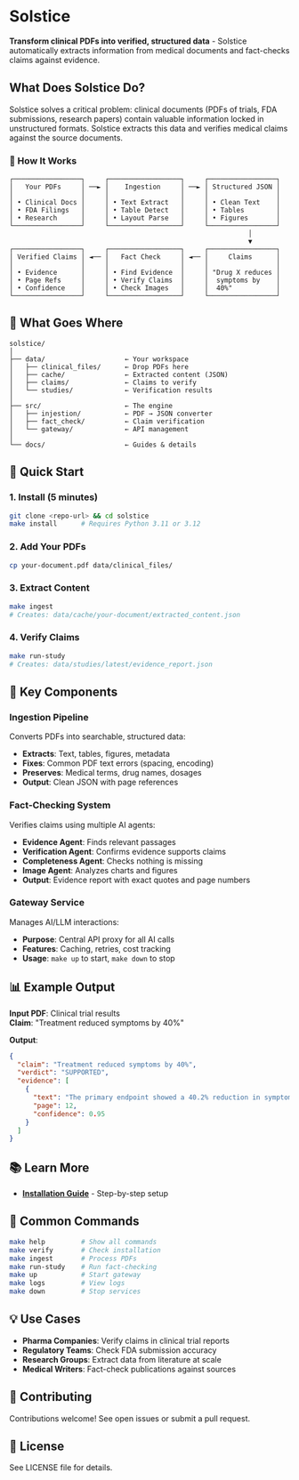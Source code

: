 # Solstice

**Transform clinical PDFs into verified, structured data** - Solstice automatically extracts information from medical documents and fact-checks claims against evidence.

## What Does Solstice Do?

Solstice solves a critical problem: clinical documents (PDFs of trials, FDA submissions, research papers) contain valuable information locked in unstructured formats. Solstice extracts this data and verifies medical claims against the source documents.

### 🔄 How It Works

```
┌─────────────────┐     ┌──────────────────┐     ┌─────────────────┐
│   Your PDFs     │ ──► │    Ingestion     │ ──► │ Structured JSON │
│                 │     │                  │     │                 │
│ • Clinical Docs │     │ • Text Extract   │     │ • Clean Text    │
│ • FDA Filings   │     │ • Table Detect   │     │ • Tables        │
│ • Research      │     │ • Layout Parse   │     │ • Figures       │
└─────────────────┘     └──────────────────┘     └─────────────────┘
                                                            │
                                                            ▼
┌─────────────────┐     ┌──────────────────┐     ┌─────────────────┐
│ Verified Claims │ ◄── │   Fact Check     │ ◄── │     Claims      │
│                 │     │                  │     │                 │
│ • Evidence      │     │ • Find Evidence  │     │ "Drug X reduces │
│ • Page Refs     │     │ • Verify Claims  │     │  symptoms by    │
│ • Confidence    │     │ • Check Images   │     │  40%"           │
└─────────────────┘     └──────────────────┘     └─────────────────┘
```

## 📁 What Goes Where

```
solstice/
│
├── data/                    ← Your workspace
│   ├── clinical_files/      ← Drop PDFs here
│   ├── cache/               ← Extracted content (JSON)
│   ├── claims/              ← Claims to verify
│   └── studies/             ← Verification results
│
├── src/                     ← The engine
│   ├── injestion/           ← PDF → JSON converter
│   ├── fact_check/          ← Claim verification
│   └── gateway/             ← API management
│
└── docs/                    ← Guides & details
```

## 🚀 Quick Start

### 1. Install (5 minutes)
```bash
git clone <repo-url> && cd solstice
make install      # Requires Python 3.11 or 3.12
```

### 2. Add Your PDFs
```bash
cp your-document.pdf data/clinical_files/
```

### 3. Extract Content
```bash
make ingest
# Creates: data/cache/your-document/extracted_content.json
```

### 4. Verify Claims
```bash
make run-study
# Creates: data/studies/latest/evidence_report.json
```

## 🎯 Key Components

### Ingestion Pipeline
Converts PDFs into searchable, structured data:
- **Extracts**: Text, tables, figures, metadata
- **Fixes**: Common PDF text errors (spacing, encoding)
- **Preserves**: Medical terms, drug names, dosages
- **Output**: Clean JSON with page references

### Fact-Checking System
Verifies claims using multiple AI agents:
- **Evidence Agent**: Finds relevant passages
- **Verification Agent**: Confirms evidence supports claims
- **Completeness Agent**: Checks nothing is missing
- **Image Agent**: Analyzes charts and figures
- **Output**: Evidence report with exact quotes and page numbers

### Gateway Service
Manages AI/LLM interactions:
- **Purpose**: Central API proxy for all AI calls
- **Features**: Caching, retries, cost tracking
- **Usage**: `make up` to start, `make down` to stop

## 📊 Example Output

**Input PDF**: Clinical trial results  
**Claim**: "Treatment reduced symptoms by 40%"

**Output**:
```json
{
  "claim": "Treatment reduced symptoms by 40%",
  "verdict": "SUPPORTED",
  "evidence": [
    {
      "text": "The primary endpoint showed a 40.2% reduction in symptom severity (p<0.001)",
      "page": 12,
      "confidence": 0.95
    }
  ]
}
```

## 📚 Learn More

- **[Installation Guide](docs/01_installation.md)** - Step-by-step setup

## 🔧 Common Commands

```bash
make help         # Show all commands
make verify       # Check installation
make ingest       # Process PDFs
make run-study    # Run fact-checking
make up           # Start gateway
make logs         # View logs
make down         # Stop services
```

## 💡 Use Cases

- **Pharma Companies**: Verify claims in clinical trial reports
- **Regulatory Teams**: Check FDA submission accuracy
- **Research Groups**: Extract data from literature at scale
- **Medical Writers**: Fact-check publications against sources

## 🤝 Contributing

Contributions welcome! See open issues or submit a pull request.

## 📄 License

See LICENSE file for details.

